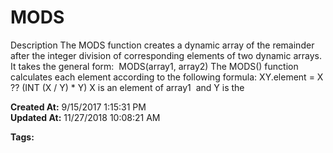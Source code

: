 # MODS

Description The MODS function creates a dynamic array of the remainder after the integer division of corresponding elements of two dynamic arrays. It takes the general form:  MODS(array1, array2) The MODS() function calculates each element according to the following formula: XY.element = X ?? (INT (X / Y) * Y) X is an element of array1  and Y is the  

**Created At:** 9/15/2017 1:15:31 PM  
**Updated At:** 11/27/2018 10:08:21 AM  

**Tags:**
<badge text='mathematical operations' vertical='middle' />
<badge text='dynamic arays' vertical='middle' />
